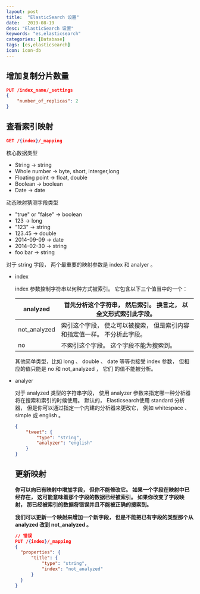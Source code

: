 ```yaml
---
layout: post
title:  "ElasticSearch 设置"
date:   2019-08-19
desc: "ElasticSearch 设置"
keywords: "es,elasticsearch"
categories: [Database]
tags: [es,elasticsearch]
icon: icon-db
---
```


## 增加复制分片数量

```json
PUT /index_name/_settings
{
    "number_of_replicas": 2
}
```

## 查看索引映射

```json
GET /{index}/_mapping
```

核心数据类型

- String -> string
- Whole number -> byte, short, interger,long
- Floating point -> float, double
- Boolean -> boolean
- Date -> date

动态映射猜测字段类型

- "true" or "false" -> boolean
- 123 -> long
- "123" -> string
- 123.45 -> double
- 2014-09-09 -> date
- 2014-02-30 -> string
- foo bar -> string

对于 string 字段， 两个最重要的映射参数是 index 和 analyer 。 

- index

  index 参数控制字符串以何种方式被索引。 它包含以下三个值当中的一个： 

  | analyzed     | 首先分析这个字符串， 然后索引。 换言之， 以全文形式索引此字段。 |
  | ------------ | ------------------------------------------------------------ |
  | not_analyzed | 索引这个字段， 使之可以被搜索， 但是索引内容和指定值一样。 不分析此字段。 |
  | no           | 不索引这个字段。 这个字段不能为搜索到。                      |

  其他简单类型，比如 long 、 double 、 date 等等也接受 index 参数， 但相应的值只能是 no 和 not_analyzed ， 它们
  的值不能被分析。 

- analyer

  对于 analyzed 类型的字符串字段， 使用 analyzer 参数来指定哪一种分析器将在搜索和索引的时候使用。 默认的，
  Elasticsearch使用 standard 分析器， 但是你可以通过指定一个内建的分析器来更改它， 例如 whitespace 、 simple 或 english 。

  ```json
  {
      "tweet": {
          "type": "string",
          "analyzer": "english"
      }
  } 
  ```

  ## 更新映射

  **你可以向已有映射中增加字段， 但你不能修改它。 如果一个字段在映射中已经存在， 这可能意味着那个字段的数据已经被索引。 如果你改变了字段映射， 那已经被索引的数据将错误并且不能被正确的搜索到。** 

  **我们可以更新一个映射来增加一个新字段， 但是不能把已有字段的类型那个从 analyzed 改到 not_analyzed 。**

  ```json
  // 错误
  PUT /{index}/_mapping
  {
  	"properties": {
  		"title": {
  			"type": "string",
  			"index": "not_analyzed"
  		}
  	}
  }
  ```

  